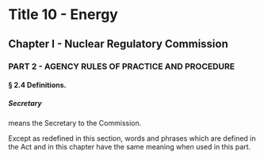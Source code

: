 
# Title 10 - Energy
## Chapter I - Nuclear Regulatory Commission
### PART 2 - AGENCY RULES OF PRACTICE AND PROCEDURE
#### § 2.4 Definitions.
##### Secretary

means the Secretary to the Commission.

Except as redefined in this section, words and phrases which are defined in the Act and in this chapter have the same meaning when used in this part.
